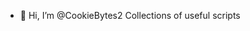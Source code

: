 - 👋 Hi, I’m @CookieBytes2
Collections of useful scripts

<!---
CookieBytes2/CookieBytes2 is a ✨ special ✨ repository because its `README.md` (this file) appears on your GitHub profile.
You can click the Preview link to take a look at your changes.
--->
